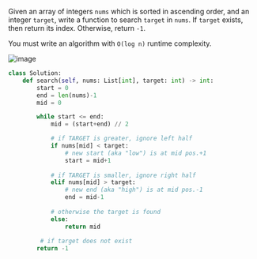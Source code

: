 Given an array of integers `nums` which is sorted in ascending order, and an integer `target`, write a function to search `target` in `nums`. If `target` exists, then return its index. Otherwise, return `-1`.

You must write an algorithm with `O(log n)` runtime complexity.

![image](https://user-images.githubusercontent.com/76984271/235500086-6b12bed2-9da6-4b9a-8def-a65f4a7454ef.png)

```python
class Solution:
    def search(self, nums: List[int], target: int) -> int:
        start = 0
        end = len(nums)-1
        mid = 0

        while start <= end:
            mid = (start+end) // 2

            # if TARGET is greater, ignore left half
            if nums[mid] < target:
                # new start (aka "low") is at mid pos.+1
                start = mid+1
            
            # if TARGET is smaller, ignore right half
            elif nums[mid] > target:
                # new end (aka "high") is at mid pos.-1
                end = mid-1
            
            # otherwise the target is found
            else:
                return mid
    
         # if target does not exist
        return -1
```
